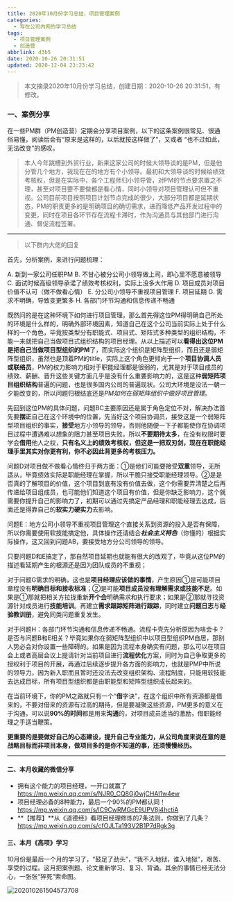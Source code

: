```yaml
---
title: 2020年10月份学习总结，项目管理案例
categories:
  - 写在公司内网的学习总结
tags:
  - 项目管理案例
  - 创造营
abbrlink: d3b5
date: 2020-10-26 20:31:51
updated: 2020-12-04 23:23:42
---
```


> 本文摘录2020年10月份学习总结，创建日期：2020-10-26 20:31:51，有修改。

### 一、案例分享

在一些PM群（PM创造营）定期会分享项目案例，以下的这条案例很常见、很通俗易懂，阅读后会有“原来是这样的，以后就按这样做了”，又或者 “也不过如此，无法改变”的感叹。

> 本人今年跳槽到外贸行业，新来这家公司的时候大领导谈的是PM，但是他分管几个地方，我现在在的地方有个小领导。最初和大领导谈的时候给绩效考核权，但是在实际中，各个工程师归小领导管，对PM的节点要求置之不理，甚至对项目要不要做都是看心情，同时小领导对项目管理认可但不重视。公司目前项目按照项目计划节点完成的很少，大部分项目都是延期状态，PM的职责更多的是明确项目的确切需求，进而降低产品开发过程中的变更，同时在项目各环节存在流程卡滞时，作为沟通员与其他部门进行沟通、督促流程签署。

---

> 以下群内大佬的回复

首先，分析案例，来进行问题梳理：

A. 新到一家公司任职PM
B. 不甘心被分公司小领导做上司，即心里不愿意被领导
C. 面试时候高级领导承诺了绩效考核权利，实际上没多大作用
D. 项目成员对项目价值不认可（做不做看心情）
E. 分公司小领导不重视项目管理
F. 项目延期
G. 需求不明确，导致变更繁多
H. 各部门环节沟通和信息传递不畅通

既然问的是在这种环境下如何进行项目管理，那么首先得这位PM得明确自己所处的环境是什么样的，明确外部环境因素，知道自己在这个公司当前实际上处于什么样的一个角色，毕竟按类型分有职能式、项目式、矩阵式多种类型的组织结构，不能一来就把自己当做项目式组织结构的项目经理。从以上描述可以**看得出这位PM是把自己当做项目型组织的PM**了，而实际这个组织是矩阵型组织，而且还是弱矩阵型组织，虽然也是顶着PM的title，实际上这个角色更倾向于一个**项目协调人员或联络员**，PM的权力影响力相对于职能经理都是很弱的，尤其是对于项目成员的绩效、薪酬、晋升这些关键方面几乎是没有什么重要影响力的，这是这种**弱矩阵项目组织结构**普遍的问题，也是很多国内公司的普遍现状。公司大环境是没法一朝一夕能改变的，所以问题归根结底还是*PM如何在弱矩阵组织中做好项目管理*。

先回到这位PM的具体问题，问题BC主要原因还是属于角色定位不对，解决办法首先要**摆正**自己在这个环境中的位置，先当好这个项目协调员，接受这是一个弱矩阵型项目组织的事实，**接受**地方小领导的领导，否则他随便一下子都能使你在协调项目过程中遭遇难以想象的阻力甚至项目失败。所以**不要期待太多**，在没有权限时要学会**借用**他人之权，**只有名义上的绩效考核权，但这是一把双刃剑，现在在职能经理手里其实对你更有利，你不必因此背更多的考核压力。**

问题D对项目做不做看心情终归于两方面：①是他们可能要接受**双重**领导，无所适从，毕竟绩效实际是职能经理在掌握，所以干脆只接受职能经理领导。②是是否真的了解项目的价值，这个项目到底有没有价值去做，这个你需要弄清楚之后再传递给项目组成员，也可能他们知道这个项目有价值，但是你缺乏影响力，这个就需要你提升自己的影响力了，初期可以通过先搞定产品经理和职能经理去达成，后面还是得靠自己的**软实力硬实力**去影响。

问题E：地方公司小领导不重视项目管理这个直接关系到资源的投入是否有保障，所以你需要使用软技能搞定他，具体操作还请结合***社会主义特色***（你懂的）根据实际操作，这又回到问题AB，要接受地方分公司领导的领导。

只要问题D和E搞定了，那自然项目延期也就能有很大的改观了，毕竟从这位PM的描述看延期产生的根源还是因为团队成员的不重视；

对于问题G需求的明确，这也是**项目经理应该做的事情**，产生原因①是可能项目章程没有**明确目标和接收标准**；②是可能**项目成员没有理解需求或技能不足**。如果是①那就把相关方拉拢重新**开个会**明确需求和执行要求；如果是②那就寻找资源针对成员进行**技能培训**。再建立**需求跟踪矩阵进行跟踪**，同时建立**问题日志**与**经验教训册**，避免同类问题重复发生。

对于问题H：各部门环节沟通和信息传递不畅通。流程卡壳先分析原因为啥会卡？是否与问题B和E相关？毕竟如果你在弱矩阵型组织中以项目型组织PM自居，那别人势必会对你设置一些障碍的。如果是因为流程本身确实有问题，那么可以在项目会上或者高层会议上提请针对当前项目进行**流程优化**方案，同时为自己争取更多的授权利于项目的开展，再通过后续逐步提升各方面的影响力，也就是PMP中所说的领导力，因为新入职而且暂时还没法去改变组织架构、流程制度，只能用软技能去达成目标，所有项目型组织都是由职能型和矩阵型组织成长起来的。

在当前环境下，你的PM之路就只有一个“**借**字诀”，在这个组织中所有资源都是借来的，不要对借来的资源有过高的期待，但是要凝聚这些资源，PM更多的意义在于沟通，可以说**90%的时间**都是用来**沟通**的，对项目成员适当的激励，借职能经理之手适当鞭策。

**更重要的是要做好自己的心态建设，提升自己专业能力，从公司角度来说在意的是战略目标而非项目本身，做项目多的是你不知道的事，还须慢慢经历。**

---

#### 二、本月收藏的微信分享

- 拥有这个能力的项目经理，一开口就赢了 <https://mp.weixin.qq.com/s/NJR0_CQ8Gj0wjCHAl1w4ew>
- 项目经理必备的8种能力，最后一个90%的PM都认同！ <https://mp.weixin.qq.com/s/lC9CwRMGcE9UPV8j4hctiA>
- **【推荐】**从《道德经》看项目经理修炼的7条法则，你做到了几条？<https://mp.weixin.qq.com/s/cfOJLTa193V2B1P7dRgk3g>

#### 三、本月《高项》学习

10月份是最后一个月的学习了，“鼓足了劲头”，“我不入地狱，谁入地狱”，艰苦、享受的过程。这月把案例题、论文重新学习、复习、背诵。其余的事情已经无法分心，一张张“猝死”索命图。

![202010261504573708](https://cdn.zenwu.site/upload/pic/compowereasynet/202010261504573708.png)
